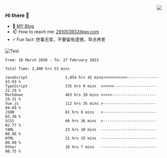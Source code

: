 <img align='right' src='https://github-readme-stats.vercel.app/api?username=niaogege&show_icons=true&theme=radical'/>

### Hi there 👋

- 🌱 [MY Blog](https://bythewayer.com/)
- 📫 How to reach me: 291003932@qq.com
- ⚡ Fun fact:  世事无常，不要留有遗憾，早点养老

![Test](https://github-readme-stats.vercel.app/api/top-langs/?username=niaogege&layout=compact)

<!--START_SECTION:waka-->

```text
From: 10 March 2020 - To: 27 February 2023

Total Time: 2,400 hrs 53 mins

JavaScript                 1,054 hrs 42 mins>>>>>>>>>>>--------------   43.93 %
TypeScript                 535 hrs 9 mins  >>>>>>-------------------   22.29 %
Markdown                   463 hrs 38 mins >>>>>--------------------   19.31 %
Vue.js                     112 hrs 35 mins >------------------------   04.69 %
JSON                       81 hrs 6 mins   >------------------------   03.38 %
SCSS                       66 hrs 36 mins  >------------------------   02.77 %
YAML                       23 hrs 10 mins  -------------------------   00.96 %
HTML                       21 hrs 15 mins  -------------------------   00.89 %
Other                      18 hrs 7 mins   -------------------------   00.75 %
```

<!--END_SECTION:waka-->
